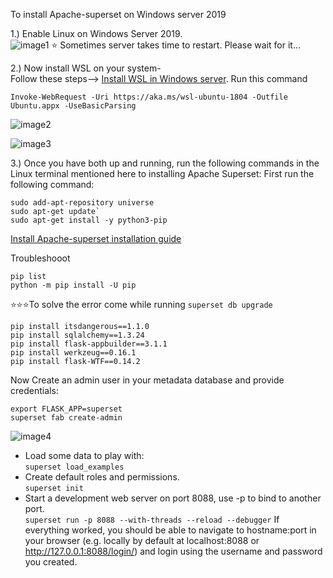 To install Apache-superset on Windows server 2019

1.) Enable Linux on Windows Server 2019.  
 ![image1](https://user-images.githubusercontent.com/96629547/190019856-b6d0c160-64a8-4cd8-87f3-ebfe4e432a84.png)
⭐ Sometimes server takes time to restart. Please wait for it...

2.) Now install WSL on your system-  
Follow these steps--> [Install WSL in Windows server](https://docs.microsoft.com/en-us/windows/wsl/install-on-server). Run this command 
```
Invoke-WebRequest -Uri https://aka.ms/wsl-ubuntu-1804 -Outfile Ubuntu.appx -UseBasicParsing
```
![image2](https://user-images.githubusercontent.com/96629547/190021595-d331fa70-3ce4-4d7c-a5df-9a90dd60cfa8.png)

![image3](https://user-images.githubusercontent.com/96629547/190022819-d8b7a1e7-43cb-47fb-b1b8-bc050d8ffdfb.png)

3.) Once you have both up and running, run the following commands in the Linux terminal mentioned here to installing Apache Superset:
First run the following command:  
```
sudo add-apt-repository universe
sudo apt-get update`
sudo apt-get install -y python3-pip
```
 [Install Apache-superset installation guide](https://superset.apache.org/docs/installation/installing-superset-from-scratch/)

Troubleshooot  
```
pip list
python -m pip install -U pip
```
⭐⭐⭐To solve the error come while running `superset db upgrade`
```
pip install itsdangerous==1.1.0
pip install sqlalchemy==1.3.24
pip install flask-appbuilder==3.1.1
pip install werkzeug==0.16.1
pip install flask-WTF==0.14.2
```
Now Create an admin user in your metadata database and provide credentials: 
```
export FLASK_APP=superset
superset fab create-admin
```
![image4](https://user-images.githubusercontent.com/96629547/190027683-0bf3457f-4705-4769-afc9-ce13e286131e.png)
- Load some data to play with:  
`superset load_examples`
- Create default roles and permissions.  
`superset init`
- Start a development web server on port 8088, use -p to bind to another port.  
`superset run -p 8088 --with-threads --reload --debugger`
If everything worked, you should be able to navigate to hostname:port in your browser (e.g. locally by default at localhost:8088 or  http://127.0.0.1:8088/login/) and login using the username and password you created.
